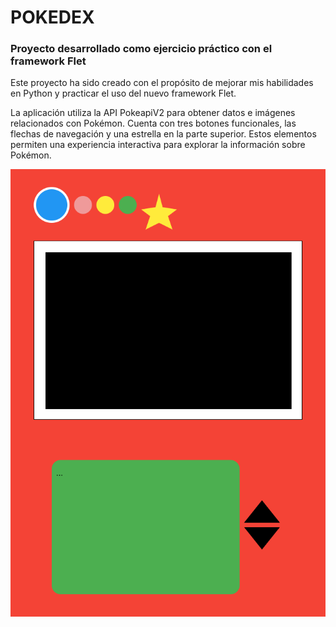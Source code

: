# POKEDEX
### Proyecto desarrollado como ejercicio práctico con el framework Flet

Este proyecto ha sido creado con el propósito de mejorar mis habilidades en Python y practicar el uso del nuevo framework Flet.

La aplicación utiliza la API PokeapiV2 para obtener datos e imágenes relacionados con Pokémon. Cuenta con tres botones funcionales, las flechas de navegación y una estrella en la parte superior. Estos elementos permiten una experiencia interactiva para explorar la información sobre Pokémon.

![muestra de la aplicaccio](https://github.com/KevinAlonso5/Pokedex/blob/main/imagenes%20para%20el%20reader/Captura%20de%20pantalla%202023-10-08%20092946.png)
